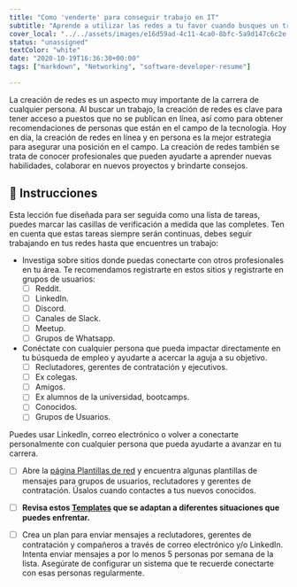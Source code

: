 ```yaml
---
title: "Como 'venderte' para conseguir trabajo en IT"
subtitle: "Aprende a utilizar las redes a tu favor cuando busques un trabajo de desarrollo de software"
cover_local: "../../assets/images/e16d59ad-4c11-4ca0-8bfc-5a9d147c6c2e.jpeg"
status: "unassigned"
textColor: "white"
date: "2020-10-19T16:36:30+00:00"
tags: ["markdown", "Networking", "software-developer-resume"]

---
```


La creación de redes es un aspecto muy importante de la carrera de cualquier persona. Al buscar un trabajo, la creación de redes es clave para tener acceso a puestos que no se publican en línea, así como para obtener recomendaciones de personas que están en el campo de la tecnología. Hoy en día, la creación de redes en línea y en persona es la mejor estrategia para asegurar una posición en el campo. La creación de redes también se trata de conocer profesionales que pueden ayudarte a aprender nuevas habilidades, colaborar en nuevos proyectos y brindarte consejos.

## 📝 Instrucciones

Esta lección fue diseñada para ser seguida como una lista de tareas, puedes marcar las casillas de verificación a medida que las completes. Ten en cuenta que estas tareas siempre serán continuas, debes seguir trabajando en tus redes hasta que encuentres un trabajo:

- Investiga sobre sitios donde puedas conectarte con otros profesionales en tu área. Te recomendamos registrarte en estos sitios y registrarte en grupos de usuarios: 
  - [ ] Reddit.
  - [ ] LinkedIn.
  - [ ] Discord. 
  - [ ] Canales de Slack.
  - [ ] Meetup.
  - [ ] Grupos de Whatsapp.

- Conéctate con cualquier persona que pueda impactar directamente en tu búsqueda de empleo y ayudarte a acercar la aguja a su objetivo.  
  - [ ] Reclutadores, gerentes de contratación y ejecutivos.
  - [ ] Ex colegas.
  - [ ] Amigos.
  - [ ] Ex alumnos de la universidad, bootcamps.
  - [ ] Conocidos.
  - [ ] Grupos de Usuarios.

Puedes usar LinkedIn, correo electrónico o volver a conectarte personalmente con cualquier persona que pueda ayudarte a avanzar en tu carrera.

- [ ] Abre la [página Plantillas de red](https://4geeksacademy.notion.site/Networking-Templates-Plantillas-para-hacer-Networking-b6135733d1824793ba7006c72f8e03e8) y encuentra algunas plantillas de mensajes para grupos de usuarios, reclutadores y gerentes de contratación. Úsalos cuando contactes a tus nuevos conocidos.
- [ ] **Revisa estos [Templates](https://github.com/user-attachments/files/16367402/Construyendo.relaciones.Guia.1.pdf) que se adaptan a diferentes situaciones que puedes enfrentar.**
- [ ] Crea un plan para enviar mensajes a reclutadores, gerentes de contratación y compañeros a través de correo electrónico y/o LinkedIn. Intenta enviar mensajes a por lo menos 5 personas por semana de la lista. Asegúrate de configurar un sistema que te recuerde conectarte con esas personas regularmente.      

